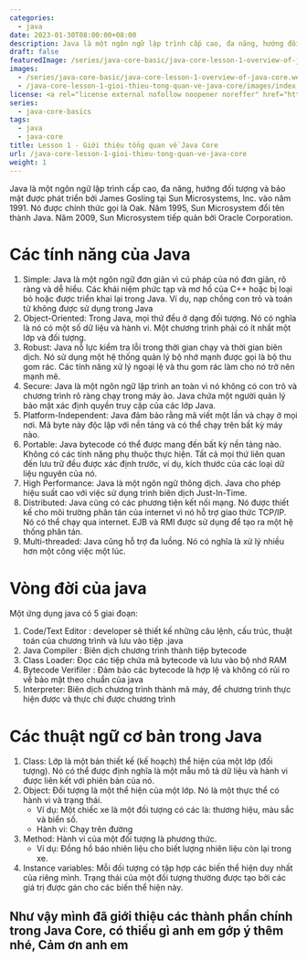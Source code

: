 ```yaml
---
categories:
  - java
date: 2023-01-30T08:00:00+08:00
description: Java là một ngôn ngữ lập trình cấp cao, đa năng, hướng đối tượng và bảo mật được phát triển bởi James Gosling tại Sun Microsystems, Inc. vào năm 1991. Nó được chính thức gọi là Oak. Năm 1995, Sun Microsystem đổi tên thành Java. Năm 2009, Sun Microsystem tiếp quản bởi Oracle Corporation.
draft: false
featuredImage: /series/java-core-basic/java-core-lesson-1-overview-of-java-core.webp
images:
  - /series/java-core-basic/java-core-lesson-1-overview-of-java-core.webp
  - /java-core-lesson-1-gioi-thieu-tong-quan-ve-java-core/images/index.png
license: <a rel="license external nofollow noopener noreffer" href="https://creativecommons.org/licenses/by-nc/4.0/" target="_blank">CC BY-NC 4.0</a>
series:
  - java-core-basics
tags:
  - java
  - java-core
title: Lesson 1 - Giới thiệu tổng quan về Java Core
url: /java-core-lesson-1-gioi-thieu-tong-quan-ve-java-core
weight: 1
---
```


Java là một ngôn ngữ lập trình cấp cao, đa năng, hướng đối tượng và bảo mật được phát triển bởi James Gosling tại Sun Microsystems, Inc. vào năm 1991. Nó được chính thức gọi là Oak. Năm 1995, Sun Microsystem đổi tên thành Java. Năm 2009, Sun Microsystem tiếp quản bởi Oracle Corporation.

# Các tính năng của Java

1. Simple: Java là một ngôn ngữ đơn giản vì cú pháp của nó đơn giản, rõ ràng và dễ hiểu. Các khái niệm phức tạp và mơ hồ của C++ hoặc bị loại bỏ hoặc được triển khai lại trong Java. Ví dụ, nạp chồng con trỏ và toán tử không được sử dụng trong Java
2. Object-Oriented: Trong Java, mọi thứ đều ở dạng đối tượng. Nó có nghĩa là nó có một số dữ liệu và hành vi. Một chương trình phải có ít nhất một lớp và đối tượng.
3. Robust: Java nỗ lực kiểm tra lỗi trong thời gian chạy và thời gian biên dịch. Nó sử dụng một hệ thống quản lý bộ nhớ mạnh được gọi là bộ thu gom rác. Các tính năng xử lý ngoại lệ và thu gom rác làm cho nó trở nên mạnh mẽ.
4. Secure: Java là một ngôn ngữ lập trình an toàn vì nó không có con trỏ và chương trình rõ ràng chạy trong máy ảo. Java chứa một người quản lý bảo mật xác định quyền truy cập của các lớp Java.
5. Platform-Independent: Java đảm bảo rằng mã viết một lần và chạy ở mọi nơi. Mã byte này độc lập với nền tảng và có thể chạy trên bất kỳ máy nào.
6. Portable: Java bytecode có thể được mang đến bất kỳ nền tảng nào. Không có các tính năng phụ thuộc thực hiện. Tất cả mọi thứ liên quan đến lưu trữ đều được xác định trước, ví dụ, kích thước của các loại dữ liệu nguyên của nó.
7. High Performance: Java là một ngôn ngữ thông dịch. Java cho phép hiệu suất cao với việc sử dụng trình biên dịch Just-In-Time.
8. Distributed: Java cũng có các phương tiện kết nối mạng. Nó được thiết kế cho môi trường phân tán của internet vì nó hỗ trợ giao thức TCP/IP. Nó có thể chạy qua internet. EJB và RMI được sử dụng để tạo ra một hệ thống phân tán.
9. Multi-threaded: Java cũng hỗ trợ đa luồng. Nó có nghĩa là xử lý nhiều hơn một công việc một lúc.

# Vòng đời của java

Một ứng dụng java có 5 giai đoạn:

1. Code/Text Editor : developer sẽ thiết kế những câu lệnh, cấu trúc, thuật toán của chương trình và lưu vào tiệp .java
2. Java Compiler : Biên dịch chương trình thành tiệp bytecode
3. Class Loader: Đọc các tiệp chứa mã bytecode và lưu vào bộ nhớ RAM
4. Bytecode Verifiler : Đảm bảo các bytecode là hợp lệ và không có rủi ro về bảo mật theo chuẩn của java
5. Interpreter: Biên dịch chương trình thành mã máy, để chương trình thực hiện được và thực chi được chương trình

# Các thuật ngữ cơ bản trong Java

1. Class: Lớp là một bản thiết kế (kế hoạch) thể hiện của một lớp (đối tượng). Nó có thể được định nghĩa là một mẫu mô tả dữ liệu và hành vi được liên kết với phiên bản của nó.
2. Object: Đối tượng là một thể hiện của một lớp. Nó là một thực thể có hành vi và trạng thái.
   - Ví dụ: Một chiếc xe là một đối tượng có các là: thương hiệu, màu sắc và biển số.
   - Hành vi: Chạy trên đường
3. Method: Hành vi của một đối tượng là phương thức.
   - Ví dụ: Đồng hồ báo nhiên liệu cho biết lượng nhiên liệu còn lại trong xe.
4. Instance variables: Mỗi đối tượng có tập hợp các biến thể hiện duy nhất của riêng mình. Trạng thái của một đối tượng thường được tạo bởi các giá trị được gán cho các biến thể hiện này.

## Như vậy mình đã giới thiệu các thành phần chính trong Java Core, có thiếu gì anh em gớp ý thêm nhé, Cảm ơn anh em
